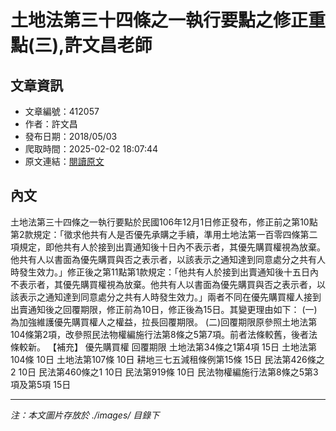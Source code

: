 # 土地法第三十四條之一執行要點之修正重點(三),許文昌老師

## 文章資訊
- 文章編號：412057
- 作者：許文昌
- 發布日期：2018/05/03
- 爬取時間：2025-02-02 18:07:44
- 原文連結：[閱讀原文](https://real-estate.get.com.tw/Columns/detail.aspx?no=412057)

## 內文
土地法第三十四條之一執行要點於民國106年12月1日修正發布，修正前之第10點第2款規定：「徵求他共有人是否優先承購之手續，準用土地法第一百零四條第二項規定，即他共有人於接到出賣通知後十日內不表示者，其優先購買權視為放棄。他共有人以書面為優先購買與否之表示者，以該表示之通知達到同意處分之共有人時發生效力。」修正後之第11點第1款規定：「他共有人於接到出賣通知後十五日內不表示者，其優先購買權視為放棄。他共有人以書面為優先購買與否之表示者，以該表示之通知達到同意處分之共有人時發生效力。」兩者不同在優先購買權人接到出賣通知後之回覆期限，修正前為10日，修正後為15日。其變更理由如下：
(一)為加強維護優先購買權人之權益，拉長回覆期限。
(二)回覆期限原參照土地法第104條第2項，改參照民法物權編施行法第8條之5第7項。前者法條較舊，後者法條較新。
【補充】
優先購買權
回覆期限
土地法第34條之1第4項
15日
土地法第104條
10日
土地法第107條
10日
耕地三七五減租條例第15條
15日
民法第426條之2
10日
民法第460條之1
10日
民法第919條
10日
民法物權編施行法第8條之5第3項及第5項
15日

---
*注：本文圖片存放於 ./images/ 目錄下*
